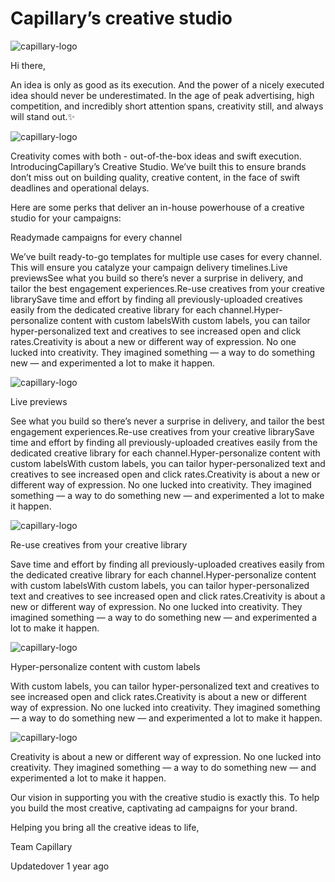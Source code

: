# Capillary’s creative studio

![capillary-logo](https://s3.amazonaws.com/fileservice.in/intouch_creative_assets/9cd8c8bb-2a8f-495a-b0ea-e8828c05.png)

Hi there,

An idea is only as good as its execution. And the power of a nicely executed idea should never be underestimated. In the age of peak advertising, high competition, and incredibly short attention spans, creativity still, and always will stand out.✨

![capillary-logo](https://s3.amazonaws.com/fileservice.in/intouch_creative_assets/e73ee5a1-6a3c-4e53-9418-1352c01e.png)

Creativity comes with both - out-of-the-box ideas and swift execution. IntroducingCapillary’s Creative Studio. We’ve built this to ensure brands don’t miss out on building quality, creative content, in the face of swift deadlines and operational delays.

Here are some perks that deliver an in-house powerhouse of a creative studio for your campaigns:

Readymade campaigns for every channel

We’ve built ready-to-go templates for multiple use cases for every channel. This will ensure you catalyze your campaign delivery timelines.Live previewsSee what you build so there’s never a surprise in delivery, and tailor the best engagement experiences.Re-use creatives from your creative librarySave time and effort by finding all previously-uploaded creatives easily from the dedicated creative library for each channel.Hyper-personalize content with custom labelsWith custom labels, you can tailor hyper-personalized text and creatives to see increased open and click rates.Creativity is about a new or different way of expression. No one lucked into creativity. They imagined something — a way to do something new — and experimented a lot to make it happen.

![capillary-logo](https://s3.amazonaws.com/fileservice.in/intouch_creative_assets/0e727148-6516-4b97-8434-013174e8.png)

Live previews

See what you build so there’s never a surprise in delivery, and tailor the best engagement experiences.Re-use creatives from your creative librarySave time and effort by finding all previously-uploaded creatives easily from the dedicated creative library for each channel.Hyper-personalize content with custom labelsWith custom labels, you can tailor hyper-personalized text and creatives to see increased open and click rates.Creativity is about a new or different way of expression. No one lucked into creativity. They imagined something — a way to do something new — and experimented a lot to make it happen.

![capillary-logo](https://s3.amazonaws.com/fileservice.in/intouch_creative_assets/4ef1991f-003a-4a4b-b889-532bc97d.png)

Re-use creatives from your creative library

Save time and effort by finding all previously-uploaded creatives easily from the dedicated creative library for each channel.Hyper-personalize content with custom labelsWith custom labels, you can tailor hyper-personalized text and creatives to see increased open and click rates.Creativity is about a new or different way of expression. No one lucked into creativity. They imagined something — a way to do something new — and experimented a lot to make it happen.

![capillary-logo](https://s3.amazonaws.com/fileservice.in/intouch_creative_assets/12bf5ab6-62c4-42e5-948a-390003c7.png)

Hyper-personalize content with custom labels

With custom labels, you can tailor hyper-personalized text and creatives to see increased open and click rates.Creativity is about a new or different way of expression. No one lucked into creativity. They imagined something — a way to do something new — and experimented a lot to make it happen.

![capillary-logo](https://s3.amazonaws.com/fileservice.in/intouch_creative_assets/2cc78ca2-9e57-4be2-95f1-c24f63f2.png)

Creativity is about a new or different way of expression. No one lucked into creativity. They imagined something — a way to do something new — and experimented a lot to make it happen.

Our vision in supporting you with the creative studio is exactly this. To help you build the most creative, captivating ad campaigns for your brand.

Helping you bring all the creative ideas to life,

Team Capillary

Updatedover 1 year ago